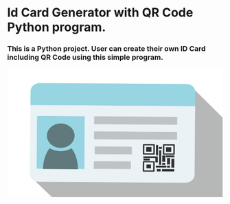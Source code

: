 # Id Card Generator with QR Code Python program.

<h3>This is a Python project. User can create their own ID Card including QR Code using this simple program.</h3>

<p align= "center"><img src="https://github.com/ROHAN0011/Id-Card-Generator-with-QR-Code/blob/ef26a013cd5e131a21c9157b54e7da956c6b6fa1/ID%20with%20QR.jpeg" width="500" height= "300"></p>
